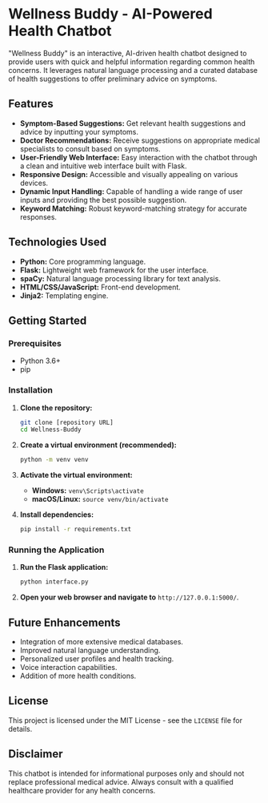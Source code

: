 # Wellness Buddy - AI-Powered Health Chatbot

"Wellness Buddy" is an interactive, AI-driven health chatbot designed to provide users with quick and helpful information regarding common health concerns. It leverages natural language processing and a curated database of health suggestions to offer preliminary advice on symptoms.

## Features

* **Symptom-Based Suggestions:** Get relevant health suggestions and advice by inputting your symptoms.
* **Doctor Recommendations:** Receive suggestions on appropriate medical specialists to consult based on symptoms.
* **User-Friendly Web Interface:** Easy interaction with the chatbot through a clean and intuitive web interface built with Flask.
* **Responsive Design:** Accessible and visually appealing on various devices.
* **Dynamic Input Handling:** Capable of handling a wide range of user inputs and providing the best possible suggestion.
* **Keyword Matching:** Robust keyword-matching strategy for accurate responses.

## Technologies Used

* **Python:** Core programming language.
* **Flask:** Lightweight web framework for the user interface.
* **spaCy:** Natural language processing library for text analysis.
* **HTML/CSS/JavaScript:** Front-end development.
* **Jinja2:** Templating engine.

## Getting Started

### Prerequisites

* Python 3.6+
* pip

### Installation

1.  **Clone the repository:**

    ```bash
    git clone [repository URL]
    cd Wellness-Buddy
    ```

2.  **Create a virtual environment (recommended):**

    ```bash
    python -m venv venv
    ```

3.  **Activate the virtual environment:**

    * **Windows:** `venv\Scripts\activate`
    * **macOS/Linux:** `source venv/bin/activate`

4.  **Install dependencies:**

    ```bash
    pip install -r requirements.txt
    ```

### Running the Application

1.  **Run the Flask application:**

    ```bash
    python interface.py
    ```

2.  **Open your web browser and navigate to** `http://127.0.0.1:5000/`.

## Future Enhancements

* Integration of more extensive medical databases.
* Improved natural language understanding.
* Personalized user profiles and health tracking.
* Voice interaction capabilities.
* Addition of more health conditions.

## License

This project is licensed under the MIT License - see the `LICENSE` file for details.

## Disclaimer

This chatbot is intended for informational purposes only and should not replace professional medical advice. Always consult with a qualified healthcare provider for any health concerns.
